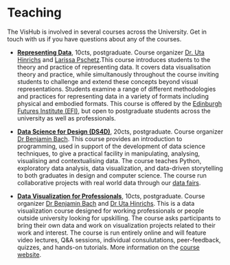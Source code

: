 # Teaching

The VisHub is involved in several courses across the University. Get in touch with us if you have questions about any of the courses. 

* **[Representing Data](http://www.drps.ed.ac.uk/21-22/dpt/cxefie11001.htm)**, 10cts, postgraduate. Course organizer [Dr. Uta Hinrichs](http://www.utahinrichs.de) and [Larissa Pschetz](https://www.eca.ed.ac.uk/profile/dr-larissa-pschetz).This course introduces students to the theory and practice of representing data. It covers data visualisation theory and practice, while simultanously throughout the course inviting students to challenge and extend these concepts beyond visual representations. Students examine a range of different methodologies and practices for representing data in a variety of formats including physical and embodied formats. This course is offered by the [Edinburgh Futures Institute (EFI)](https://efi.ed.ac.uk/), but open to postgraduate students across the university as well as professionals.

* **[Data Science for Design (DS4D)](http://www.drps.ed.ac.uk/21-22/dpt/cxdesi11100.htm)**, 20cts, postgraduate. Course organizer [Dr Benjamin Bach](https://vishub.net/bach). This course provides an introduction to programming, used in support of the development of data science techniques, to give a practical facility in manipulating, analysing, visualising and contextualising data. The course teaches Python, exploratory data analysis, data visualization, and data-driven storytelling to both graduates in design and computer science. The course run collaborative projects with real world data through our [data fairs](https://datafairs.github.io). 

* **[Data Visualization for Professionals](https://datavis-online.github.io/)**, 10cts, postgraduate. Course organizer [Dr Benjamin Bach](https://vishub.net/bach) and [Dr Uta Hinrichs](http://utahinrichs.de). This is a data visualization course designed for working professionals or people outside university looking for upskilling. The course asks participants to bring their own data and work on visualization projects related to their work and interest. The course is run entirely online and will feature video lectures, Q&A sessions, individual consulutations, peer-feedback, quizzes, and hands-on tutorials. More information on the [course website](https://datavis-online.github.io).
